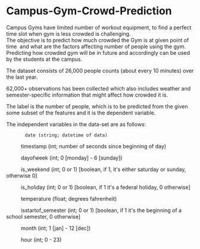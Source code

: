 # Campus-Gym-Crowd-Prediction
Campus Gyms have limited number of workout equipment, to find a perfect time slot when gym is less crowded is challenging.   
The objective is to predict how much crowded the Gym is at given point of time  and what are the factors affecting number of people using the gym.  
Predicting how crowded gym will be in future and accordingly can be used by the students at the campus.

The dataset consists of 26,000 people counts (about every 10 minutes) over the last year. 

62,000+ observations has been collected which also includes weather and semester-specific information that might affect how crowded it is. 

The label is the number of people, which is to be predicted from the given some subset of the features and it is the dependent variable.

The independent variables in the data-set are as follows:

           date (string; datetime of data)
           
           timestamp (int; number of seconds since beginning of day)
           
           dayofweek (int; 0 [monday] - 6 [sunday])
           
           is_weekend (int; 0 or 1) [boolean, if 1, it's either saturday or sunday, otherwise 0]
           
           is_holiday (int; 0 or 1) [boolean, if 1 it's a federal holiday, 0 otherwise]
           
           temperature (float; degrees fahrenheit)
           
           isstartof_semester (int; 0 or 1) [boolean, if 1 it's the beginning of a school semester, 0 otherwise]
           
           month (int; 1 [jan] - 12 [dec])
           
           hour (int; 0 - 23)
